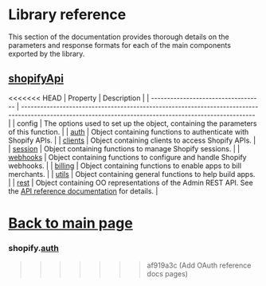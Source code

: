 # Library reference

This section of the documentation provides thorough details on the parameters and response formats for each of the main components exported by the library.

## [shopifyApi](./shopifyApi.md)

<<<<<<< HEAD
| Property                            | Description                                                                                                                                             |
| ----------------------------------- | ------------------------------------------------------------------------------------------------------------------------------------------------------- |
| config                              | The options used to set up the object, containing the parameters of this function.                                                                      |
| [auth](./auth/README.md)            | Object containing functions to authenticate with Shopify APIs.                                                                                          |
| [clients](./clients/README.md)      | Object containing clients to access Shopify APIs.                                                                                                       |
| [session](./session/README.md)      | Object containing functions to manage Shopify sessions.                                                                                                 |
| [webhooks](./webhooks/README.md)    | Object containing functions to configure and handle Shopify webhooks.                                                                                   |
| [billing](./billing/README.md)      | Object containing functions to enable apps to bill merchants.                                                                                           |
| [utils](./utils/README.md)          | Object containing general functions to help build apps.                                                                                                 |
| [rest](../guides/rest-resources.md) | Object containing OO representations of the Admin REST API. See the [API reference documentation](https://shopify.dev/docs/api/admin-rest) for details. |

[Back to main page](../../README.md)
=======
<!-- ### shopify.[clients](./clients/README.md) -->

### shopify.[auth](./auth/README.md)

<!-- ### shopify.[session](./session/README.md) -->

<!-- ### shopify.[utils](./utils/README.md) -->

<!-- ### shopify.[webhooks](./webhooks/README.md) -->

<!-- ### shopify.[billing](./billing/README.md) -->
>>>>>>> af919a3c (Add OAuth reference docs pages)
